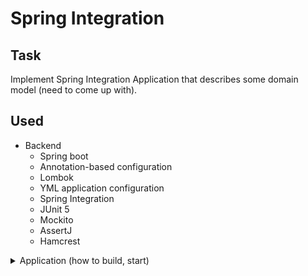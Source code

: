 # Spring Integration

## Task
Implement Spring Integration Application that describes some domain model (need to come up with).

## Used
- Backend
    - Spring boot
    - Annotation-based configuration
    - Lombok
    - YML application configuration
    - Spring Integration
    - JUnit 5
    - Mockito
    - AssertJ
    - Hamcrest

<details>
  <summary>Application (how to build, start)</summary>

  ## Command to build
  `mvn clean package`
  
  ## Command to start the application
  `java -jar target/29-spring-integration-1.0.jar`
  
  ## Command to build and start
  `mvn spring-boot:run`
</details>

